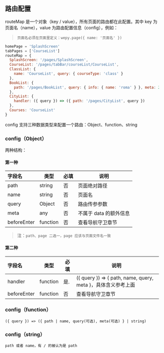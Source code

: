 ## 路由配置

routeMap 是一个对象（key / value），所有页面的路由都在此配置。其中 key 为页面名（name），value 为路由配置信息（config），例如：

> `页面名必须在页面里定义：wepy.page({ name: '页面名' })`

```js
homePage = 'SplashScreen'
tabPages = ['CourseList']
routeMap = {
  SplashScreen: '/pages/SplashScreen',
  CourseList: '/pages/tabBar/courseList/CourseList',
  ClassList: { 
    name: 'CourseList', query: { courseType: 'class' } 
  },
  BookList: { 
    path: '/pages/BookList', query: { info: { name: 'roma' } }, meta: 2
  },
  CityList: {
    handler: ({ query }) => ({ path: '/pages/CityList', query }) 
  },
  Courses: 'CourseList'
}
```

config 支持三种数据类型来配置一个路由：Object、function、string

### config（Object）

两种结构：

#### 第一种

| 字段名      | 类型     | 必填 | 说明                                                         |
| :---------- | -------- | ---- | ------------------------------------------------------------ |
| path        | string   | 否   | 页面绝对路径 |
| name        | string   | 否   | 页面名                                                       |
| query        | Object   | 否   | 路由传参参数                                                 |
| meta        | any      | 否   | 不属于 data 的额外信息                                       |
| beforeEnter | function | 否   | 查看导航守卫章节                                             |

> 注：`path、page 二选一，page 应该与页面文件名一致`

#### 第二种

| 字段名      | 类型     | 必填 | 说明                                                       |
| :---------- | -------- | ---- | ---------------------------------------------------------- |
| handler     | function | 是.  | ({ query }) => { path, name, query, meta }，具体含义参考上面 |
| beforeEnter | function | 否   | 查看导航守卫章节                                           |

### config（function）

```
({ query }) => ({ path | name, query(可选), meta(可选) } | string)
```

### config（string）

```
path 或者 name，有 / 的被认为是 path
```
